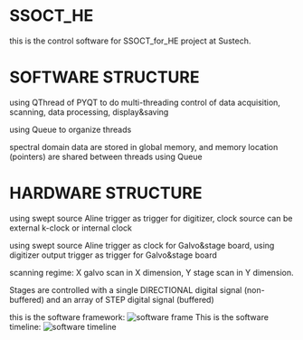 # SSOCT_HE
this is the control software for SSOCT_for_HE project at Sustech.
# SOFTWARE STRUCTURE

using QThread of PYQT to do multi-threading control of data acquisition, scanning, data processing, display&saving

using Queue to organize threads

spectral domain data are stored in global memory, and memory location (pointers) are shared between threads using Queue
# HARDWARE STRUCTURE

using swept source Aline trigger as trigger for digitizer, clock source can be external k-clock or internal clock 

using swept source Aline trigger as clock for Galvo&stage board, using digitizer output trigger as trigger for Galvo&stage board

scanning regime: X galvo scan in X dimension, Y stage scan in Y dimension. 

Stages are controlled with a single DIRECTIONAL digital signal (non-buffered) and an array of STEP digital signal (buffered)

this is the software framework:
![software frame](https://github.com/user-attachments/assets/962d2162-0599-4fcf-8886-57a50430deae)
This is the software timeline:
![software timeline](https://github.com/user-attachments/assets/c8a3ae85-6902-4988-984e-8a155be562bc)
